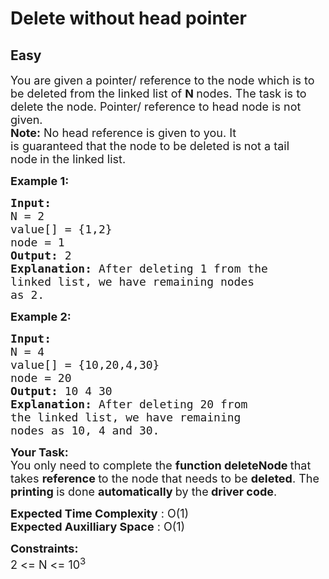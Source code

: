 # Delete without head pointer
## Easy
<div class="problems_problem_content__Xm_eO"><p><span style="font-size:18px">You are given a pointer/ reference to the node which is to be deleted from the&nbsp;linked list of <strong>N&nbsp;</strong>nodes. The task is to delete the node. Pointer/ reference to head node is not given.&nbsp;</span><br>
<span style="font-size:18px"><strong>Note:</strong> No head reference is given to you. It is&nbsp;guaranteed&nbsp;that the node to be deleted is<strong>&nbsp;</strong>not a tail node<strong>&nbsp;</strong>in the linked list.</span></p>

<p><span style="font-size:18px"><strong>Example 1:</strong></span></p>

<pre style="position: relative;"><span style="font-size:18px"><strong>Input:
</strong>N = 2
value[] = {1,2}
node = 1
<strong>Output: </strong>2<strong>
Explanation: </strong>After deleting 1 from the
linked list, we have remaining nodes
as 2.</span>
<div class="open_grepper_editor" title="Edit &amp; Save To Grepper"></div></pre>

<p><span style="font-size:18px"><strong>Example 2:</strong></span></p>

<pre style="position: relative;"><span style="font-size:18px"><strong>Input:
</strong>N = 4
value[] = {10,20,4,30}
node = 20
<strong>Output: </strong>10 4 30<strong>
Explanation: </strong>After deleting 20 from
the linked list, we have remaining
nodes as 10, 4 and 30.</span><div class="open_grepper_editor" title="Edit &amp; Save To Grepper"></div></pre>

<p><span style="font-size:18px"><strong>Your Task:</strong><br>
You only need to complete the <strong>function deleteNode </strong>that takes <strong>reference </strong>to the node that needs to be <strong>deleted</strong>. The <strong>printing </strong>is done <strong>automatically </strong>by the<strong> driver code</strong>.</span></p>

<p><span style="font-size:18px"><strong>Expected Time Complexity</strong> : O(1)<br>
<strong>Expected Auxilliary Space</strong> : O(1)</span></p>

<p><span style="font-size:18px"><strong>Constraints:</strong><br>
2 &lt;= N &lt;= 10<sup>3</sup></span></p>
</div>